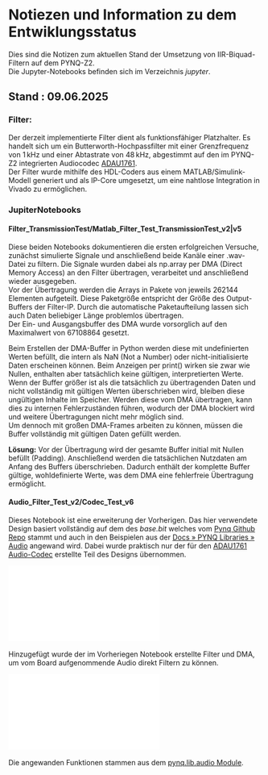 # Notiezen und Information zu dem Entwiklungsstatus 
Dies sind die Notizen zum aktuellen Stand der Umsetzung von IIR-Biquad-Filtern auf dem PYNQ-Z2. <br>
Die Jupyter-Notebooks befinden sich im Verzeichnis *jupyter*.

## Stand : 09.06.2025
### Filter:
Der derzeit implementierte Filter dient als funktionsfähiger Platzhalter. Es handelt sich um ein Butterworth-Hochpassfilter mit einer Grenzfrequenz von 1 kHz und einer Abtastrate von 48 kHz, abgestimmt auf den im PYNQ-Z2 integrierten Audiocodec [ADAU1761](https://www.analog.com/en/products/adau1761.html). <br>
Der Filter wurde mithilfe des HDL-Coders aus einem MATLAB/Simulink-Modell generiert und als IP-Core umgesetzt, um eine nahtlose Integration in Vivado zu ermöglichen. <br>

### JupiterNotebooks
#### Filter_TransmissionTest/Matlab_Filter_Test_TransmissionTest_v2|v5
Diese beiden Notebooks dokumentieren die ersten erfolgreichen Versuche, zunächst simulierte Signale und anschließend beide Kanäle einer .wav-Datei zu filtern. Die Signale wurden dabei als np.array per DMA (Direct Memory Access) an den Filter übertragen, verarbeitet und anschließend wieder ausgegeben. <br>
Vor der Übertragung werden die Arrays in Pakete von jeweils 262144 Elementen aufgeteilt. Diese Paketgröße entspricht der Größe des Output-Buffers der Filter-IP. Durch die automatische Paketaufteilung lassen sich auch Daten beliebiger Länge problemlos übertragen. <br>
Der Ein- und Ausgangsbuffer des DMA wurde vorsorglich auf den Maximalwert von 67108864 gesetzt.

Beim Erstellen der DMA-Buffer in Python werden diese mit undefinierten Werten befüllt, die intern als NaN (Not a Number) oder nicht-initialisierte Daten erscheinen können. Beim Anzeigen per print() wirken sie zwar wie Nullen, enthalten aber tatsächlich keine gültigen, interpretierten Werte.<br>
Wenn der Buffer größer ist als die tatsächlich zu übertragenden Daten und nicht vollständig mit gültigen Werten überschrieben wird, bleiben diese ungültigen Inhalte im Speicher. Werden diese vom DMA übertragen, kann dies zu internen Fehlerzuständen führen, wodurch der DMA blockiert wird und weitere Übertragungen nicht mehr möglich sind.<br>
Um dennoch mit großen DMA-Frames arbeiten zu können, müssen die Buffer vollständig mit gültigen Daten gefüllt werden.<br>

**Lösung:**
Vor der Übertragung wird der gesamte Buffer initial mit Nullen befüllt (Padding). Anschließend werden die tatsächlichen Nutzdaten am Anfang des Buffers überschrieben. Dadurch enthält der komplette Buffer gültige, wohldefinierte Werte, was dem DMA eine fehlerfreie Übertragung ermöglicht.

#### Audio_Filter_Test_v2/Codec_Test_v6
Dieses Notebook ist eine erweiterung der Vorherigen.
Das hier verwendete Design basiert vollständig auf dem des *base.bit* welches vom [Pynq Github Repo](https://github.com/Xilinx/PYNQ/tree/master) stammt und auch in den Beispielen aus der [Docs » PYNQ Libraries » Audio](https://pynq.readthedocs.io/en/v2.6.1/pynq_libraries/audio.html) angewand wird. Dabei wurde praktisch nur der für den [ADAU1761 Audio-Codec](https://www.analog.com/en/products/adau1761.html) erstellte Teil des Designs übernommen. 

![Blockdiagramm_Referenz](Design/audio_test_ref_design.pdf)

Hinzugefügt wurde der im Vorheriegen Notebook erstellte Filter und DMA, um vom Board aufgenommende Audio direkt Filtern zu können.

![Blockdiagramm_Referenz](Design/audio_test_3_ref.pdf)

Die angewanden Funktionen stammen aus dem [pynq.lib.audio Module](https://pynq.readthedocs.io/en/v2.6.1/pynq_package/pynq.lib/pynq.lib.audio.html#pynq-lib-audio).

